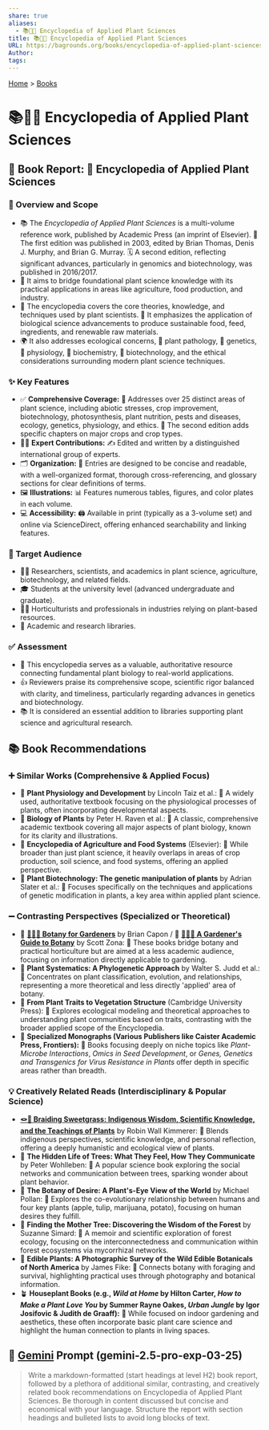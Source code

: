 ```yaml
---
share: true
aliases:
  - 📚🌿🔬 Encyclopedia of Applied Plant Sciences
title: 📚🌿🔬 Encyclopedia of Applied Plant Sciences
URL: https://bagrounds.org/books/encyclopedia-of-applied-plant-sciences
Author: 
tags: 
---
```

[Home](../index.md) > [Books](./index.md)  
# 📚🌿🔬 Encyclopedia of Applied Plant Sciences  
## 📖 Book Report: 🌿 Encyclopedia of Applied Plant Sciences  
  
### 🔎 Overview and Scope  
* 📚 The *Encyclopedia of Applied Plant Sciences* is a multi-volume reference work, published by Academic Press (an imprint of Elsevier). 📅 The first edition was published in 2003, edited by Brian Thomas, Denis J. Murphy, and Brian G. Murray. 🗓️ A second edition, reflecting significant advances, particularly in genomics and biotechnology, was published in 2016/2017.  
* 🌱 It aims to bridge foundational plant science knowledge with its practical applications in areas like agriculture, food production, and industry.  
* 🔬 The encyclopedia covers the core theories, knowledge, and techniques used by plant scientists. 🌾 It emphasizes the application of biological science advancements to produce sustainable food, feed, ingredients, and renewable raw materials.  
* 🌍 It also addresses ecological concerns, 🦠 plant pathology, 🧬 genetics, 🍃 physiology, 🧪 biochemistry, 🧬 biotechnology, and the ethical considerations surrounding modern plant science techniques.  
  
### ✨ Key Features  
* ✅ **Comprehensive Coverage:** 🌳 Addresses over 25 distinct areas of plant science, including abiotic stresses, crop improvement, biotechnology, photosynthesis, plant nutrition, pests and diseases, ecology, genetics, physiology, and ethics. 🌾 The second edition adds specific chapters on major crops and crop types.  
* 👨‍🔬 **Expert Contributions:** ✍️ Edited and written by a distinguished international group of experts.  
* 🗂️ **Organization:** 📝 Entries are designed to be concise and readable, with a well-organized format, thorough cross-referencing, and glossary sections for clear definitions of terms.  
* 🖼️ **Illustrations:** 📊 Features numerous tables, figures, and color plates in each volume.  
* 💻 **Accessibility:** 🖨️ Available in print (typically as a 3-volume set) and online via ScienceDirect, offering enhanced searchability and linking features.  
  
### 🎯 Target Audience  
* 👩‍🔬 Researchers, scientists, and academics in plant science, agriculture, biotechnology, and related fields.  
* 🎓 Students at the university level (advanced undergraduate and graduate).  
* 👨‍🌾 Horticulturists and professionals in industries relying on plant-based resources.  
* 🏢 Academic and research libraries.  
  
### ✅ Assessment  
* 💯 This encyclopedia serves as a valuable, authoritative resource connecting fundamental plant biology to real-world applications.  
* 👍 Reviewers praise its comprehensive scope, scientific rigor balanced with clarity, and timeliness, particularly regarding advances in genetics and biotechnology.  
* 📚 It is considered an essential addition to libraries supporting plant science and agricultural research.  
  
## 📚 Book Recommendations  
  
### ➕ Similar Works (Comprehensive & Applied Focus)  
* 🌱 **Plant Physiology and Development** by Lincoln Taiz et al.: 📖 A widely used, authoritative textbook focusing on the physiological processes of plants, often incorporating developmental aspects.  
* 🌳 **Biology of Plants** by Peter H. Raven et al.: 📖 A classic, comprehensive academic textbook covering all major aspects of plant biology, known for its clarity and illustrations.  
* 🌾 **Encyclopedia of Agriculture and Food Systems** (Elsevier): 📖 While broader than just plant science, it heavily overlaps in areas of crop production, soil science, and food systems, offering an applied perspective.  
* 🧬 **Plant Biotechnology: The genetic manipulation of plants** by Adrian Slater et al.: 📖 Focuses specifically on the techniques and applications of genetic modification in plants, a key area within applied plant science.  
  
### ➖ Contrasting Perspectives (Specialized or Theoretical)  
* 🌻 **[🌿🧑‍🌾 Botany for Gardeners](./botany-for-gardeners.md)** by Brian Capon / 🌼 **[🧑‍🌾🌿 A Gardener's Guide to Botany](./a-gardeners-guide-to-botany.md)** by Scott Zona: 📖 These books bridge botany and practical horticulture but are aimed at a less academic audience, focusing on information directly applicable to gardening.  
* 🌿 **Plant Systematics: A Phylogenetic Approach** by Walter S. Judd et al.: 📖 Concentrates on plant classification, evolution, and relationships, representing a more theoretical and less directly 'applied' area of botany.  
* 🌳 **From Plant Traits to Vegetation Structure** (Cambridge University Press): 📖 Explores ecological modeling and theoretical approaches to understanding plant communities based on traits, contrasting with the broader applied scope of the Encyclopedia.  
* 🔬 **Specialized Monographs (Various Publishers like Caister Academic Press, Frontiers):** 📖 Books focusing deeply on niche topics like *Plant-Microbe Interactions*, *Omics in Seed Development*, or *Genes, Genetics and Transgenics for Virus Resistance in Plants* offer depth in specific areas rather than breadth.  
  
### 💡 Creatively Related Reads (Interdisciplinary & Popular Science)  
* **[🪢🌾 Braiding Sweetgrass: Indigenous Wisdom, Scientific Knowledge, and the Teachings of Plants](./braiding-sweetgrass.md)** by Robin Wall Kimmerer: 📖 Blends indigenous perspectives, scientific knowledge, and personal reflection, offering a deeply humanistic and ecological view of plants.  
* 🌲 **The Hidden Life of Trees: What They Feel, How They Communicate** by Peter Wohlleben: 📖 A popular science book exploring the social networks and communication between trees, sparking wonder about plant behavior.  
* 🍎 **The Botany of Desire: A Plant's-Eye View of the World** by Michael Pollan: 📖 Explores the co-evolutionary relationship between humans and four key plants (apple, tulip, marijuana, potato), focusing on human desires they fulfill.  
* 🌳 **Finding the Mother Tree: Discovering the Wisdom of the Forest** by Suzanne Simard: 📖 A memoir and scientific exploration of forest ecology, focusing on the interconnectedness and communication within forest ecosystems via mycorrhizal networks.  
* 🥕 **Edible Plants: A Photographic Survey of the Wild Edible Botanicals of North America** by James Fike: 📖 Connects botany with foraging and survival, highlighting practical uses through photography and botanical information.  
* 🪴 **Houseplant Books (e.g., *Wild at Home* by Hilton Carter, *How to Make a Plant Love You* by Summer Rayne Oakes, *Urban Jungle* by Igor Josifovic & Judith de Graaff):** 📖 While focused on indoor gardening and aesthetics, these often incorporate basic plant care science and highlight the human connection to plants in living spaces.  
  
## 💬 [Gemini](../software/gemini.md) Prompt (gemini-2.5-pro-exp-03-25)  
> Write a markdown-formatted (start headings at level H2) book report, followed by a plethora of additional similar, contrasting, and creatively related book recommendations on Encyclopedia of Applied Plant Sciences. Be thorough in content discussed but concise and economical with your language. Structure the report with section headings and bulleted lists to avoid long blocks of text.